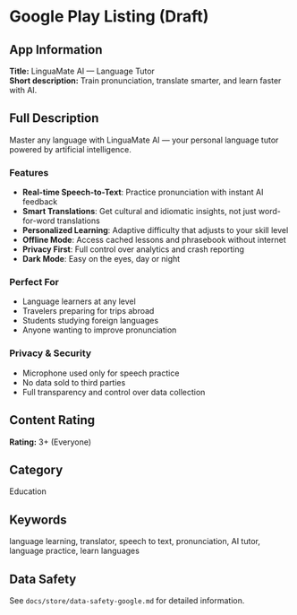 # Google Play Listing (Draft)

## App Information
**Title:** LinguaMate AI — Language Tutor  
**Short description:** Train pronunciation, translate smarter, and learn faster with AI.

## Full Description
Master any language with LinguaMate AI — your personal language tutor powered by artificial intelligence.

### Features
- **Real-time Speech-to-Text**: Practice pronunciation with instant AI feedback
- **Smart Translations**: Get cultural and idiomatic insights, not just word-for-word translations
- **Personalized Learning**: Adaptive difficulty that adjusts to your skill level
- **Offline Mode**: Access cached lessons and phrasebook without internet
- **Privacy First**: Full control over analytics and crash reporting
- **Dark Mode**: Easy on the eyes, day or night

### Perfect For
- Language learners at any level
- Travelers preparing for trips abroad
- Students studying foreign languages
- Anyone wanting to improve pronunciation

### Privacy & Security
- Microphone used only for speech practice
- No data sold to third parties
- Full transparency and control over data collection

## Content Rating
**Rating:** 3+ (Everyone)

## Category
Education

## Keywords
language learning, translator, speech to text, pronunciation, AI tutor, language practice, learn languages

## Data Safety
See `docs/store/data-safety-google.md` for detailed information.
